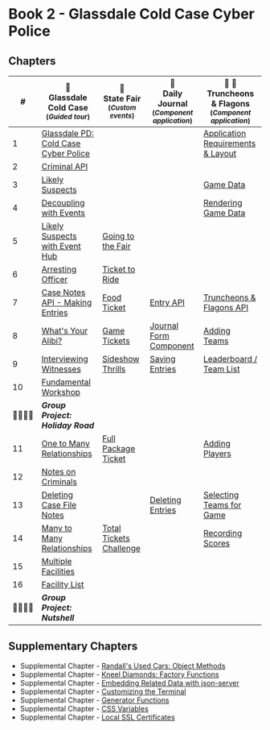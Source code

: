# Book 2 - Glassdale Cold Case Cyber Police

## Chapters

| #  | 🚓 <br/> Glassdale Cold Case <br/> <sub>(_Guided tour_)</sub> | 🎢 <br/> State Fair <sub>(_Custom events_)</sub> | 📔 <br/> Daily Journal <br/> <sub>(_Component application_)</sub> | 🏏 🍺 <br/>Truncheons &amp; Flagons <br/> <sub>(_Component application_)</sub>|
|--|--|--|--|--|
| 1 | [Glassdale PD: Cold Case Cyber Police](./chapters/GLASSDALE_PD_INTRO.md) |  |  | [Application Requirements & Layout](./chapters/TF_STRUCTURE_LAYOUT.md) |
| 2 | [Criminal API](./chapters/GLASSDALE_CRIMINAL_API.md) |  |  |  |
| 3 | [Likely Suspects](./chapters/GLASSDALE_CRIMINAL_HISTORY.md) |  |  | [Game Data](./chapters/TF_GAME_DATA.md) |
| 4 | [Decoupling with Events](./chapters/GLASSDALE_DECOUPLING.md) |  |  | [Rendering Game Data](./chapters/TF_GAME_RENDER.md) |
| 5 | [Likely Suspects with Event Hub](./chapters/GLASSDALE_EVENT_HUB.md) | [Going to the Fair](./chapters/SF_SETUP.md) |  |  |
| 6 | [Arresting Officer](./chapters/GLASSDALE_ARRESTING_OFFICERS.md) | [Ticket to Ride](./chapters/SF_RIDE_TICKET.md) |  |  |
| 7 | [Case Notes API - Making Entries](./chapters/GLASSDALE_NOTES_API.md) | [Food Ticket](./chapters/SF_FOOD_TICKET.md) | [Entry API](./chapters/DAILY_JOURNAL_FETCHING.md) | [Truncheons &amp; Flagons API](./chapters/TF_API.md) |
| 8 | [What's Your Alibi?](./chapters/GLASSDALE_ALIBI.md) | [Game Tickets](./chapters/SF_GAME_TICKET.md) | [Journal Form Component](./chapters/DAILY_JOURNAL_FORM_COMPONENT.md) | [Adding Teams](./chapters/TF_FORMS.md) |
| 9 | [Interviewing Witnesses](./chapters/GLASSDALE_WITNESSES.md) | [Sideshow Thrills](./chapters/SF_SIDESHOW_TICKET.md) |  [Saving Entries](./chapters/DAILY_JOURNAL_SAVING_ENTRIES.md) | [Leaderboard / Team List](./chapters/TF_LEADERBOARD_TEAMS.md) |
| 10 | [Fundamental Workshop](./chapters/EVENTS_WORKSHOP.md) |  |  |  |
| 👨‍👨‍👦‍👦 | **_Group Project: Holiday Road_** |  |  |  |
| 11 | [One to Many Relationships](./chapters/ONE_MANY.md) | [Full Package Ticket](./chapters/SF_PACKAGE_TICKET.md) |  | [Adding Players](./chapters/TF_PLAYER_FORM.md) |  |
| 12 | [Notes on Criminals](./chapters/GLASSDALE_CRIMINAL_NOTES.md) |  |  |
| 13 | [Deleting Case File Notes](./chapters/GLASSDALE_DELETE_NOTES.md) |  | [Deleting Entries](./chapters/DAILY_JOURNAL_DELETING_ENTRIES.md) | [Selecting Teams for Game](./chapters/TF_CHOOSE_TEAMS.md) |
| 14 | [Many to Many Relationships](./chapters/MANY_MANY.md) | [Total Tickets Challenge](./chapters/SF_CUSTOMER_COUNT.md) |  | [Recording Scores](./chapters/TF_ROUND_SCORES.md) |
| 15 | [Multiple Facilities](./chapters/GLASSDALE_CRIMINAL_FACILITIES.md) |  |  |  |
| 16 | [Facility List](./chapters/GLASSDALE_FACILITY_LIST.md) |  |  |  |
| 👨‍👨‍👦‍👦 | **_Group Project: Nutshell_** |  |  |  |

## Supplementary Chapters

* Supplemental Chapter - [Randall's Used Cars: Object Methods](./chapters/JS_OBJECT_METHODS.md)
* Supplemental Chapter - [Kneel Diamonds: Factory Functions](./chapters/JS_FACTORY_FUNCTION.md)
* Supplemental Chapter - [Embedding Related Data with json-server](./chapters/JS_JSON_SERVER_RELATIONSHIPS.md)
* Supplemental Chapter - [Customizing the Terminal](./chapters/CLI_PERSONALIZATION.md)
* Supplemental Chapter - [Generator Functions](./chapters/JS_GENERATOR_FUNCTION.md)
* Supplemental Chapter - [CSS Variables](./chapters/CSS_VARIABLES.md)
* Supplemental Chapter - [Local SSL Certificates](./chapters/LOCAL_CERTS.md)
